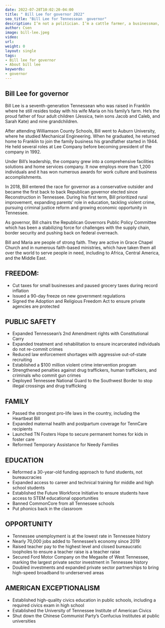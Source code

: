```yaml
---
date: 2022-07-28T10:02:20-04:00
title: " Bill Lee for governor 2022"
seo_title: "Bill Lee for Tennessean  governor"
description: I’m not a politician. I’m a cattle farmer, a businessman, a father and grandfather, and a seventh generation Tennessean.
author: Csen
image: bill-lee.jpeg
video:
url: 
weight: 0
layout: single
tags: 
- Bill lee for governor 
- About bill lee
keywords:
- governor 
---
```

## Bill Lee for governor
Bill Lee is a seventh-generation Tennessean who was raised in Franklin where he still resides today with his wife Maria on his family’s farm. He’s the proud father of four adult children (Jessica, twin sons Jacob and Caleb, and Sarah Kate) and nine grandchildren.

After attending Williamson County Schools, Bill went to Auburn University, where he studied Mechanical Engineering. When he graduated, he returned home to Franklin to join the family business his grandfather started in 1944. He held several roles at Lee Company before becoming president of the company in 1992.

Under Bill’s leadership, the company grew into a comprehensive facilities solutions and home services company. It now employs more than 1,200 individuals and it has won numerous awards for work culture and business accomplishments.

In 2018, Bill entered the race for governor as a conservative outsider and became the first back to back Republican governor elected since Reconstruction in Tennessee. During his first term, Bill prioritized rural improvement, expanding parents’ role in education, tackling violent crime, pursuing criminal justice reform and growing economic opportunity in Tennessee.

As governor, Bill chairs the Republican Governors Public Policy Committee which has been a stabilizing force for challenges with the supply chain, border security and pushing back on federal overreach.

Bill and Maria are people of strong faith. They are active in Grace Chapel Church and in numerous faith-based ministries, which have taken them all over the world to serve people in need, including to Africa, Central America, and the Middle East.


## FREEDOM: 
- Cut taxes for small businesses and paused grocery taxes during record inflation
- Issued a 90-day freeze on new government regulations
- Signed the Adoption and Religious Freedom Act to ensure private agencies are protected

## PUBLIC SAFETY
- Expanded Tennessean’s 2nd Amendment rights with Constitutional Carry
- Expanded treatment and rehabilitation to ensure incarcerated individuals do not re-commit crimes
- Reduced law enforcement shortages with aggressive out-of-state recruiting
- Established a $100 million violent crime intervention program
- Strengthened penalties against drug traffickers, human traffickers, and criminals who commit gun crimes
- Deployed Tennessee National Guard to the Southwest Border to stop illegal crossings and drug trafficking

## FAMILY
- Passed the strongest pro-life laws in the country, including the Heartbeat Bill
- Expanded maternal health and postpartum coverage for TennCare recipients
- Launched TN Fosters Hope to secure permanent homes for kids in foster care
- Reformed Temporary Assistance for Needy Families

## EDUCATION
- Reformed a 30-year-old funding approach to fund students, not bureaucracies
- Expanded access to career and technical training for middle and high school students
- Established the Future Workforce Initiative to ensure students have access to STEM educational opportunities
- Banned CommonCore from all Tennessee schools
- Put phonics back in the classroom

## OPPORTUNITY
- Tennessee unemployment is at the lowest rate in Tennessee history
- Nearly 70,000 jobs added to Tennessee’s economy since 2019
- Raised teacher pay to the highest level and closed bureaucratic loopholes to ensure a teacher raise is a teacher raise
- Secured Ford Motor Company on the Megasite of West Tennessee, marking the largest private sector investment in Tennessee history
- Doubled investments and expanded private sector partnerships to bring high-speed broadband to underserved areas

## AMERICAN EXCEPTIONALISM
- Established high-quality civics education in public schools, including a required civics exam in high school
- Established the University of Tennessee Institute of American Civics
- Shut down the Chinese Communist Party’s Confucius Institutes at public universities